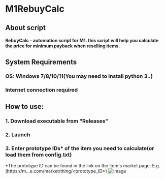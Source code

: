 # M1RebuyCalc
## About script
#### RebuyCalc - automation script for M1. this script will help you calculate the price for minimum payback when reselling items.
## System Requirements
### OS: Windows 7/8/10/11(You may need to install python 3.*.*)
### Internet connection required
## How to use:
### 1. Download executable from "Releases"
### 2. Launch
### 3. Enter prototype IDs* of the item you need to calculate(or load them from config.txt)
*The prototype ID can be found in the link on the item's market page. E.g.(https://m...e.com/market/thing/<prototype_ID>)
![image](https://github.com/AssKissStudio/M1RebuyCalc/assets/156083318/17c9954c-3f2a-4ada-991c-3fec12f6a478)
